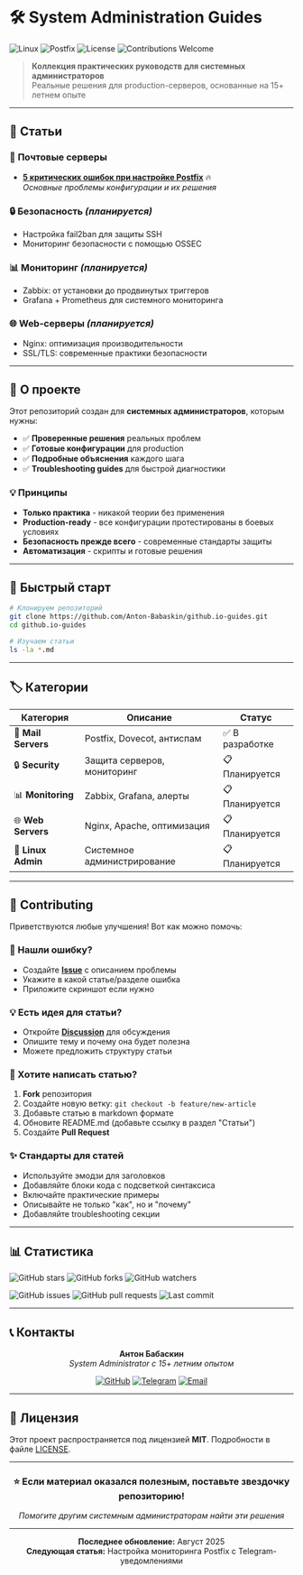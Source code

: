 # 🛠️ System Administration Guides

![Linux](https://img.shields.io/badge/Linux-FCC624?style=for-the-badge&logo=linux&logoColor=black)
![Postfix](https://img.shields.io/badge/Postfix-Mail%20Server-blue?style=for-the-badge&logo=mail.ru)
![License](https://img.shields.io/badge/License-MIT-green?style=for-the-badge)
![Contributions Welcome](https://img.shields.io/badge/Contributions-Welcome-brightgreen?style=for-the-badge)

> **Коллекция практических руководств для системных администраторов**  
> Реальные решения для production-серверов, основанные на 15+ летнем опыте

---

## 📖 Статьи

### 📧 **Почтовые серверы**
- [**5 критических ошибок при настройке Postfix**](./postfix-critical-mistakes.md) 🔥  
  *Основные проблемы конфигурации и их решения*

### 🔒 **Безопасность** *(планируется)*
- Настройка fail2ban для защиты SSH
- Мониторинг безопасности с помощью OSSEC

### 📊 **Мониторинг** *(планируется)*  
- Zabbix: от установки до продвинутых триггеров
- Grafana + Prometheus для системного мониторинга

### 🌐 **Web-серверы** *(планируется)*
- Nginx: оптимизация производительности
- SSL/TLS: современные практики безопасности

---

## 🎯 О проекте

Этот репозиторий создан для **системных администраторов**, которым нужны:

- ✅ **Проверенные решения** реальных проблем
- ✅ **Готовые конфигурации** для production
- ✅ **Подробные объяснения** каждого шага
- ✅ **Troubleshooting guides** для быстрой диагностики

### 💡 Принципы

- **Только практика** - никакой теории без применения
- **Production-ready** - все конфигурации протестированы в боевых условиях
- **Безопасность прежде всего** - современные стандарты защиты
- **Автоматизация** - скрипты и готовые решения

---

## 🚀 Быстрый старт

```bash
# Клонируем репозиторий
git clone https://github.com/Anton-Babaskin/github.io-guides.git
cd github.io-guides

# Изучаем статьи
ls -la *.md
```

---

## 🏷️ Категории

| Категория | Описание | Статус |
|-----------|----------|--------|
| 📧 **Mail Servers** | Postfix, Dovecot, антиспам | ✅ В разработке |
| 🔒 **Security** | Защита серверов, мониторинг | 📋 Планируется |
| 📊 **Monitoring** | Zabbix, Grafana, алерты | 📋 Планируется |
| 🌐 **Web Servers** | Nginx, Apache, оптимизация | 📋 Планируется |
| 🐧 **Linux Admin** | Системное администрирование | 📋 Планируется |

---

## 🤝 Contributing

Приветствуются любые улучшения! Вот как можно помочь:

### 🐛 Нашли ошибку?
- Создайте [**Issue**](../../issues/new) с описанием проблемы
- Укажите в какой статье/разделе ошибка
- Приложите скриншот если нужно

### 💡 Есть идея для статьи?
- Откройте [**Discussion**](../../discussions) для обсуждения
- Опишите тему и почему она будет полезна
- Можете предложить структуру статьи

### 📝 Хотите написать статью?
1. **Fork** репозитория  
2. Создайте новую ветку: `git checkout -b feature/new-article`
3. Добавьте статью в markdown формате
4. Обновите README.md (добавьте ссылку в раздел "Статьи")
5. Создайте **Pull Request**

### ✨ Стандарты для статей
- Используйте эмодзи для заголовков
- Добавляйте блоки кода с подсветкой синтаксиса  
- Включайте практические примеры
- Описывайте не только "как", но и "почему"
- Добавляйте troubleshooting секции

---

## 📊 Статистика

![GitHub stars](https://img.shields.io/github/stars/Anton-Babaskin/github.io-guides?style=social)
![GitHub forks](https://img.shields.io/github/forks/Anton-Babaskin/github.io-guides?style=social)
![GitHub watchers](https://img.shields.io/github/watchers/Anton-Babaskin/github.io-guides?style=social)

![GitHub issues](https://img.shields.io/github/issues/Anton-Babaskin/github.io-guides)
![GitHub pull requests](https://img.shields.io/github/issues-pr/Anton-Babaskin/github.io-guides)
![Last commit](https://img.shields.io/github/last-commit/Anton-Babaskin/github.io-guides)

---

## 📞 Контакты

<div align="center">

**Антон Бабаскин**  
*System Administrator с 15+ летним опытом*

[![GitHub](https://img.shields.io/badge/GitHub-100000?style=for-the-badge&logo=github&logoColor=white)](https://github.com/Anton-Babaskin)
[![Telegram](https://img.shields.io/badge/Telegram-2CA5E0?style=for-the-badge&logo=telegram&logoColor=white)](https://t.me/yourtelegram)
[![Email](https://img.shields.io/badge/Email-D14836?style=for-the-badge&logo=gmail&logoColor=white)](mailto:your.email@domain.com)

</div>

---

## 📜 Лицензия

Этот проект распространяется под лицензией **MIT**. 
Подробности в файле [LICENSE](LICENSE).

---

<div align="center">

### ⭐ Если материал оказался полезным, поставьте звездочку репозиторию!

*Помогите другим системным администраторам найти эти решения*

---

**Последнее обновление:** Август 2025  
**Следующая статья:** Настройка мониторинга Postfix с Telegram-уведомлениями

</div>
